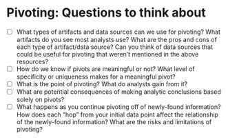 # Pivoting: Questions to think about

- [ ] What types of artifacts and data sources can we use for pivoting? What artifacts do you see most analysts use? What are the pros and cons of each type of artifact/data source? Can you think of data sources that could be useful for pivoting that weren’t mentioned in the above resources?
- [ ] How do we know if pivots are meaningful or not? What level of specificity or uniqueness makes for a meaningful pivot?
- [ ] What is the point of pivoting? What do analysts gain from it?
- [ ] What are potential consequences of making analytic conclusions based solely on pivots?
- [ ] What happens as you continue pivoting off of newly-found information? How does each “hop” from your initial data point affect the relationship of the newly-found information? What are the risks and limitations of pivoting?